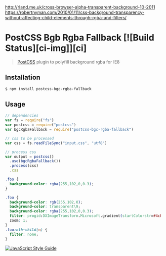 http://rland.me.uk/cross-browser-alpha-transparent-background-10-2011
https://robertnyman.com/2010/01/11/css-background-transparency-without-affecting-child-elements-through-rgba-and-filters/

# PostCSS Bgb Rgba Fallback [![Build Status][ci-img]][ci]

> [PostCSS](https://github.com/postcss/postcss) plugin to polyfill background rgba for IE8

## Installation

```bash
$ npm install postcss-bgc-rgba-fallback
```

## Usage

```js
// dependencies
var fs = require("fs")
var postcss = require("postcss")
var bgcRgbaFallback = require("postcss-bgc-rgba-fallback")

// css to be processed
var css = fs.readFileSync("input.css", "utf8")

// process css
var output = postcss()
  .use(bgcRgbaFallback())
  .process(css)
  .css
```

```css
.foo {
  background-color: rgba(255,102,0,0.3);
}
```

```css
.foo {
  background-color: rgb(255,102,0);
  background-color: transparent\9;
  background-color: rgba(255,102,0,0.3);
  filter: progid:DXImageTransform.Microsoft.gradient(startColorstr=#4cFF6600, endColorstr=#4cFF6600);
  zoom: 1;
}
.foo:nth-child(n) {
  filter: none;
}
```

[![JavaScript Style Guide](https://cdn.rawgit.com/feross/standard/master/badge.svg)](https://github.com/feross/standard)
